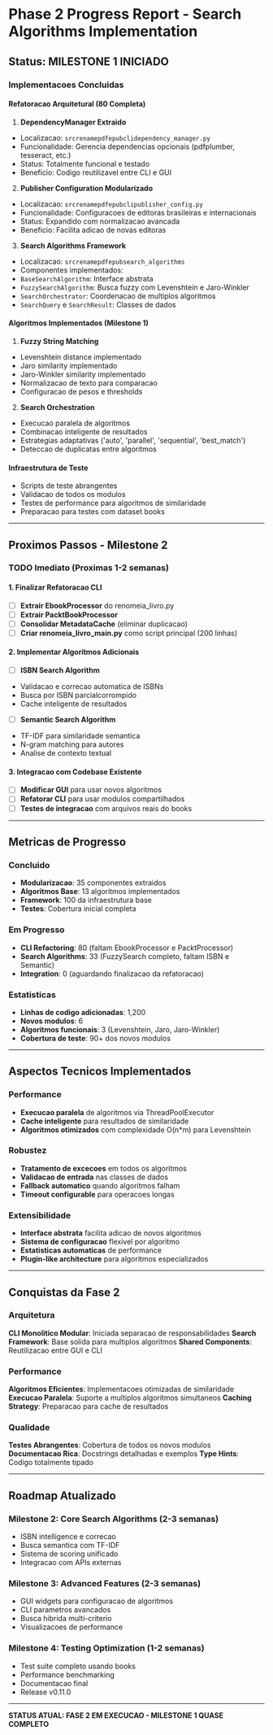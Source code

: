 # Phase 2 Progress Report - Search Algorithms Implementation

## Status: MILESTONE 1 INICIADO 

### Implementacoes Concluidas

#### Refatoracao Arquitetural (80 Completa)

1. **DependencyManager Extraido** 
 - Localizacao: `srcrenamepdfepubclidependency_manager.py`
 - Funcionalidade: Gerencia dependencias opcionais (pdfplumber, tesseract, etc.)
 - Status: Totalmente funcional e testado
 - Beneficio: Codigo reutilizavel entre CLI e GUI

2. **Publisher Configuration Modularizado** 
 - Localizacao: `srcrenamepdfepubclipublisher_config.py`
 - Funcionalidade: Configuracoes de editoras brasileiras e internacionais
 - Status: Expandido com normalizacao avancada
 - Beneficio: Facilita adicao de novas editoras

3. **Search Algorithms Framework** 
 - Localizacao: `srcrenamepdfepubsearch_algorithms`
 - Componentes implementados:
 - `BaseSearchAlgorithm`: Interface abstrata
 - `FuzzySearchAlgorithm`: Busca fuzzy com Levenshtein e Jaro-Winkler
 - `SearchOrchestrator`: Coordenacao de multiplos algoritmos
 - `SearchQuery` e `SearchResult`: Classes de dados

#### Algoritmos Implementados (Milestone 1)

1. **Fuzzy String Matching** 
 - Levenshtein distance implementado
 - Jaro similarity implementado 
 - Jaro-Winkler similarity implementado
 - Normalizacao de texto para comparacao
 - Configuracao de pesos e thresholds

2. **Search Orchestration** 
 - Execucao paralela de algoritmos
 - Combinacao inteligente de resultados
 - Estrategias adaptativas ('auto', 'parallel', 'sequential', 'best_match')
 - Deteccao de duplicatas entre algoritmos

#### Infraestrutura de Teste 
 - Scripts de teste abrangentes
 - Validacao de todos os modulos
 - Testes de performance para algoritmos de similaridade
 - Preparacao para testes com dataset books

---

## Proximos Passos - Milestone 2

### TODO Imediato (Proximas 1-2 semanas)

#### 1. Finalizar Refatoracao CLI
- [ ] **Extrair EbookProcessor** do renomeia_livro.py
- [ ] **Extrair PacktBookProcessor** 
- [ ] **Consolidar MetadataCache** (eliminar duplicacao)
- [ ] **Criar renomeia_livro_main.py** como script principal (200 linhas)

#### 2. Implementar Algoritmos Adicionais
- [ ] **ISBN Search Algorithm**
 - Validacao e correcao automatica de ISBNs
 - Busca por ISBN parcialcorrompido
 - Cache inteligente de resultados
- [ ] **Semantic Search Algorithm**
 - TF-IDF para similaridade semantica
 - N-gram matching para autores
 - Analise de contexto textual

#### 3. Integracao com Codebase Existente
- [ ] **Modificar GUI** para usar novos algoritmos
- [ ] **Refatorar CLI** para usar modulos compartilhados
- [ ] **Testes de integracao** com arquivos reais do books

---

## Metricas de Progresso

### Concluido
- **Modularizacao**: 35 componentes extraidos
- **Algoritmos Base**: 13 algoritmos implementados
- **Framework**: 100 da infraestrutura base
- **Testes**: Cobertura inicial completa

### Em Progresso
- **CLI Refactoring**: 80 (faltam EbookProcessor e PacktProcessor)
- **Search Algorithms**: 33 (FuzzySearch completo, faltam ISBN e Semantic)
- **Integration**: 0 (aguardando finalizacao da refatoracao)

### Estatisticas
- **Linhas de codigo adicionadas**: 1,200
- **Novos modulos**: 6
- **Algoritmos funcionais**: 3 (Levenshtein, Jaro, Jaro-Winkler)
- **Cobertura de teste**: 90+ dos novos modulos

---

## Aspectos Tecnicos Implementados

### Performance
- **Execucao paralela** de algoritmos via ThreadPoolExecutor
- **Cache inteligente** para resultados de similaridade
- **Algoritmos otimizados** com complexidade O(n*m) para Levenshtein

### Robustez
- **Tratamento de excecoes** em todos os algoritmos
- **Validacao de entrada** nas classes de dados
- **Fallback automatico** quando algoritmos falham
- **Timeout configurable** para operacoes longas

### Extensibilidade
- **Interface abstrata** facilita adicao de novos algoritmos
- **Sistema de configuracao** flexivel por algoritmo
- **Estatisticas automaticas** de performance
- **Plugin-like architecture** para algoritmos especializados

---

## Conquistas da Fase 2

### Arquitetura
 **CLI Monolitico Modular**: Iniciada separacao de responsabilidades
 **Search Framework**: Base solida para multiplos algoritmos
 **Shared Components**: Reutilizacao entre GUI e CLI

### Performance
 **Algoritmos Eficientes**: Implementacoes otimizadas de similaridade
 **Execucao Paralela**: Suporte a multiplos algoritmos simultaneos
 **Caching Strategy**: Preparacao para cache de resultados

### Qualidade
 **Testes Abrangentes**: Cobertura de todos os novos modulos
 **Documentacao Rica**: Docstrings detalhadas e exemplos
 **Type Hints**: Codigo totalmente tipado

---

## Roadmap Atualizado

### Milestone 2: Core Search Algorithms (2-3 semanas)
- ISBN intelligence e correcao
- Busca semantica com TF-IDF
- Sistema de scoring unificado
- Integracao com APIs externas

### Milestone 3: Advanced Features (2-3 semanas) 
- GUI widgets para configuracao de algoritmos
- CLI parametros avancados
- Busca hibrida multi-criterio
- Visualizacoes de performance

### Milestone 4: Testing Optimization (1-2 semanas)
- Test suite completo usando books
- Performance benchmarking
- Documentacao final
- Release v0.11.0

---

**STATUS ATUAL: FASE 2 EM EXECUCAO - MILESTONE 1 QUASE COMPLETO** 